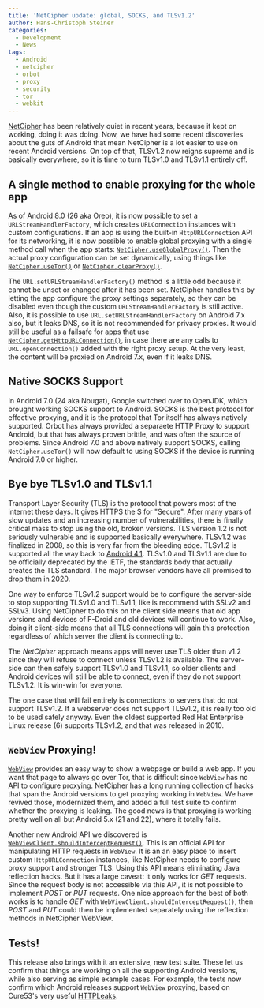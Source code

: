 ```yaml
---
title: 'NetCipher update: global, SOCKS, and TLSv1.2'
author: Hans-Christoph Steiner
categories:
  - Development
  - News
tags:
  - Android
  - netcipher
  - orbot
  - proxy
  - security
  - tor
  - webkit
---
```


[NetCipher](/code/netcipher) has been relatively quiet in recent years, because it kept
on working, doing it was doing. Now, we have had some recent
discoveries about the guts of Android that mean NetCipher is a lot easier
to use on recent Android versions.  On top of that, TLSv1.2 now reigns
supreme and is basically everywhere, so it is time to turn TLSv1.0 and
TLSv1.1 entirely off.


## A single method to enable proxying for the whole app

As of Android 8.0 (26 aka Oreo), it is now possible to set a
`URLStreamHandlerFactory`, which creates `URLConnection` instances
with custom configurations.  If an app is using the built-in
`HttpURLConnection` API for its networking, it is now possible to
enable global proxying with a single method call when the app starts:
[`NetCipher.useGlobalProxy()`](https://guardianproject.github.io/NetCipher/libnetcipher/info/guardianproject/netcipher/NetCipher.html#useGlobalProxy--).
Then the actual proxy configuration can be set dynamically, using
things like
[`NetCipher.useTor()`](https://guardianproject.github.io/NetCipher/libnetcipher/info/guardianproject/netcipher/NetCipher.html#useTor--)
or
[`NetCipher.clearProxy()`](https://guardianproject.github.io/NetCipher/libnetcipher/info/guardianproject/netcipher/NetCipher.html#clearProxy--).

The `URL.setURLStreamHandlerFactory()` method is a little odd because it cannot be unset or changed after it has been set.  NetCipher handles this by letting the app configure the proxy settings separately, so they can be disabled even though the custom `URLStreamHandlerFactory` is still active.  Also, it is possible to use `URL.setURLStreamHandlerFactory` on Android 7.x also, but it leaks DNS, so it is not recommended for privacy proxies.  It would still be useful as a failsafe for apps that use [`NetCipher.getHttpURLConnection()`](https://guardianproject.github.io/NetCipher/libnetcipher/info/guardianproject/netcipher/NetCipher.html#getHttpURLConnection-java.lang.String-), in case there are any calls to `URL.openConnection()` added with the right proxy setup.  At the very least, the content will be proxied on Android 7.x, even if it leaks DNS.


## Native SOCKS Support

In Android 7.0 (24 aka Nougat), Google switched over to OpenJDK, which brought working SOCKS support to Android.  SOCKS is the best protocol for effective proxying, and it is the protocol that Tor itself has always natively supported.  Orbot has always provided a separaete HTTP Proxy to support Android, but that has always proven brittle, and was often the source of problems.  Since Android 7.0 and above natively support SOCKS, calling `NetCipher.useTor()` will now default to using SOCKS if the device is running Android 7.0 or higher.


## Bye bye TLSv1.0 and TLSv1.1

Transport Layer Security (TLS) is the protocol that powers most of the internet these days.  It gives HTTPS the S for "Secure". After many years of slow updates and an increasing number of vulnerabilities, there is finally critical mass to stop using the old, broken versions.  TLS version 1.2 is not seriously vulnerable and is supported basically everywhere.  TLSv1.2 was finalized in 2008, so this is very far from the bleeding edge.  TLSv1.2 is supported all the way back to [Android 4.1](https://developer.android.com/reference/javax/net/ssl/SSLSocket#protocols).  TLSv1.0 and TLSv1.1 are due to be officially deprecated by the IETF, the standards body that actually creates the TLS standard.  The major browser vendors have all promised to drop them in 2020.

One way to enforce TLSv1.2 support would be to configure the server-side to stop supporting TLSv1.0 and TLSv1.1, like is recommend with SSLv2 and SSLv3.  Using NetCipher to do this on the client side
means that old app versions and devices of F-Droid and old devices will continue to work.
Also, doing it client-side means that all TLS connections will gain this protection regardless of which server the client is connecting to.

The _NetCipher_ approach means apps will never use TLS older than v1.2 since they will refuse to connect unless TLSv1.2 is available.  The server-side can then safely support TLSv1.0 and TLSv1.1, so older clients and Android devices will still be able to connect, even if they do not support TLSv1.2.  It is win-win
for everyone.

The one case that will fail entirely is connections to servers that do not support TLSv1.2.  If a webserver does not support TLSv1.2, it is really too old to be used safely anyway.  Even the oldest supported Red Hat Enterprise Linux release (6) supports TLSv1.2, and that was released in 2010.


## `WebView` Proxying!

[`WebView`](https://developer.android.com/reference/android/webkit/WebView) provides an easy way to show a webpage or build a web app.  If you want that page to always go over Tor, that is difficult since `WebView` has no API to configure proxying.  NetCipher has a long running collection of hacks that span the Android versions to get proxying working in `WebView`.  We have revived those, modernized them, and added a full test suite to confirm whether the proxying is leaking.  The good news is that proxying is working pretty well on all but Android 5.x (21 and 22), where it totally fails.

Another new Android API we discovered is [`WebViewClient.shouldInterceptRequest()`](https://developer.android.com/reference/android/webkit/WebViewClient.html#shouldInterceptRequest(android.webkit.WebView,%20android.webkit.WebResourceRequest)).  This is an official API for manipulating HTTP requests in `WebView`.  It is an an easy place to insert custom `HttpURLConnection` instances, like NetCipher needs to configure proxy support and stronger TLS.  Using this API means eliminating Java reflection hacks.  But it has a large caveat: it only works for _GET_ requests.  Since the request body is not accessible via this API, it is not possible to implement _POST_ or _PUT_ requests.  One nice approach for the best of both works is to handle _GET_ with `WebViewClient.shouldInterceptRequest()`, then _POST_ and _PUT_ could then be implemented separately using the reflection methods in NetCipher WebView.


## Tests!

This release also brings with it an extensive, new test suite.  These let us confirm that things are working on all the supporting Android versions, while also serving as simple example cases.  For example, the tests now confirm which Android releases support `WebView` proxying, based on Cure53's very useful [HTTPLeaks](https://github.com/cure53/HTTPLeaks).
